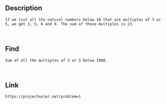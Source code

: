 ## Description
```
If we list all the natural numbers below 10 that are multiples of 3 or 5, we get 3, 5, 6 and 9. The sum of these multiples is 23.
```

<br>

## Find
```
Sum of all the multiples of 3 or 5 below 1000.
```

<br>

## Link
```
https://projecteuler.net/problem=1
```